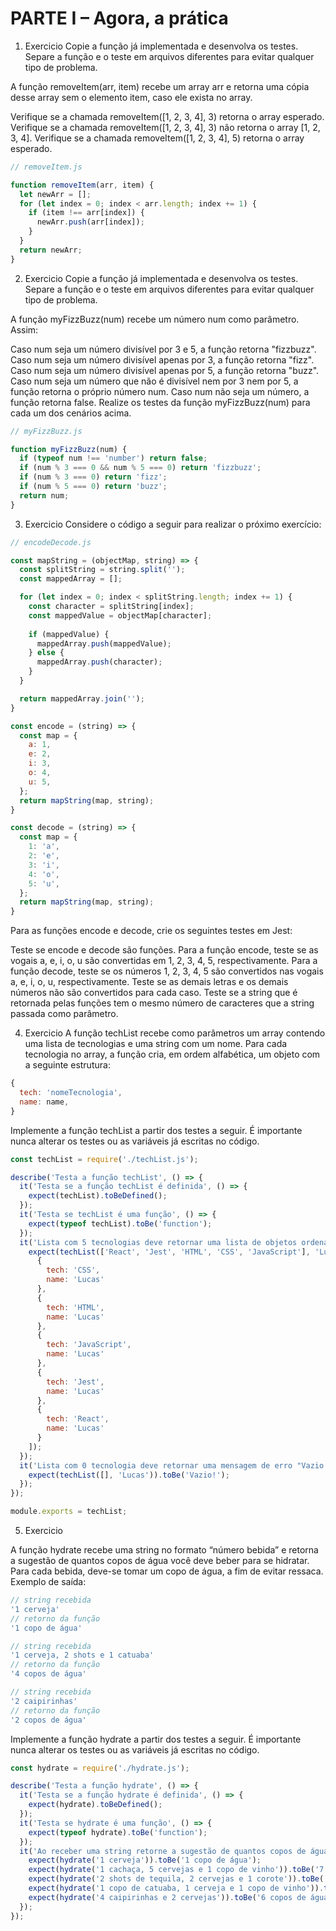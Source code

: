 # PARTE I – Agora, a prática

1. Exercicio
Copie a função já implementada e desenvolva os testes. Separe a função e o teste em arquivos diferentes para evitar qualquer tipo de problema.

A função removeItem(arr, item) recebe um array arr e retorna uma cópia desse array sem o elemento item, caso ele exista no array.

Verifique se a chamada removeItem([1, 2, 3, 4], 3) retorna o array esperado.
Verifique se a chamada removeItem([1, 2, 3, 4], 3) não retorna o array [1, 2, 3, 4].
Verifique se a chamada removeItem([1, 2, 3, 4], 5) retorna o array esperado.

```Javascript
// removeItem.js

function removeItem(arr, item) {
  let newArr = [];
  for (let index = 0; index < arr.length; index += 1) {
    if (item !== arr[index]) {
      newArr.push(arr[index]);
    }
  }
  return newArr;
}
```

2. Exercicio
Copie a função já implementada e desenvolva os testes. Separe a função e o teste em arquivos diferentes para evitar qualquer tipo de problema.

A função myFizzBuzz(num) recebe um número num como parâmetro. Assim:

Caso num seja um número divisível por 3 e 5, a função retorna "fizzbuzz".
Caso num seja um número divisível apenas por 3, a função retorna "fizz".
Caso num seja um número divisível apenas por 5, a função retorna "buzz".
Caso num seja um número que não é divisível nem por 3 nem por 5, a função retorna o próprio número num.
Caso num não seja um número, a função retorna false.
Realize os testes da função myFizzBuzz(num) para cada um dos cenários acima.

```Javascript
// myFizzBuzz.js

function myFizzBuzz(num) {
  if (typeof num !== 'number') return false;
  if (num % 3 === 0 && num % 5 === 0) return 'fizzbuzz';
  if (num % 3 === 0) return 'fizz';
  if (num % 5 === 0) return 'buzz';
  return num;
}
```

3. Exercicio
Considere o código a seguir para realizar o próximo exercício:

```Javascript
// encodeDecode.js

const mapString = (objectMap, string) => {
  const splitString = string.split('');
  const mappedArray = [];

  for (let index = 0; index < splitString.length; index += 1) {
    const character = splitString[index];
    const mappedValue = objectMap[character];
    
    if (mappedValue) {
      mappedArray.push(mappedValue);
    } else {
      mappedArray.push(character);
    }
  }

  return mappedArray.join('');
}

const encode = (string) => {
  const map = {
    a: 1,
    e: 2,
    i: 3,
    o: 4,
    u: 5,
  };
  return mapString(map, string);
}

const decode = (string) => {
  const map = {
    1: 'a',
    2: 'e',
    3: 'i',
    4: 'o',
    5: 'u',
  };
  return mapString(map, string);
}
```

Para as funções encode e decode, crie os seguintes testes em Jest:

Teste se encode e decode são funções.
Para a função encode, teste se as vogais a, e, i, o, u são convertidas em 1, 2, 3, 4, 5, respectivamente.
Para a função decode, teste se os números 1, 2, 3, 4, 5 são convertidos nas vogais a, e, i, o, u, respectivamente.
Teste se as demais letras e os demais números não são convertidos para cada caso.
Teste se a string que é retornada pelas funções tem o mesmo número de caracteres que a string passada como parâmetro.

4. Exercicio
A função techList recebe como parâmetros um array contendo uma lista de tecnologias e uma string com um nome. Para cada tecnologia no array, a função cria, em ordem alfabética, um objeto com a seguinte estrutura:

```Javascript
{
  tech: 'nomeTecnologia',
  name: name,
}
```
Implemente a função techList a partir dos testes a seguir. É importante nunca alterar os testes ou as variáveis já escritas no código.

```Javascript
const techList = require('./techList.js');

describe('Testa a função techList', () => {
  it('Testa se a função techList é definida', () => {
    expect(techList).toBeDefined();
  });
  it('Testa se techList é uma função', () => {
    expect(typeof techList).toBe('function');
  });
  it('Lista com 5 tecnologias deve retornar uma lista de objetos ordenados', () => {
    expect(techList(['React', 'Jest', 'HTML', 'CSS', 'JavaScript'], 'Lucas')).toEqual([
      {
        tech: 'CSS',
        name: 'Lucas'
      },
      {
        tech: 'HTML',
        name: 'Lucas'
      },
      {
        tech: 'JavaScript',
        name: 'Lucas'
      },
      {
        tech: 'Jest',
        name: 'Lucas'
      },
      {
        tech: 'React',
        name: 'Lucas'
      }
    ]);
  });
  it('Lista com 0 tecnologia deve retornar uma mensagem de erro "Vazio!"', () => {
    expect(techList([], 'Lucas')).toBe('Vazio!');
  });
});

module.exports = techList;
```
5. Exercicio

A função hydrate recebe uma string no formato “número bebida” e retorna a sugestão de quantos copos de água você deve beber para se hidratar. Para cada bebida, deve-se tomar um copo de água, a fim de evitar ressaca. Exemplo de saída:

```Javascript
// string recebida
'1 cerveja'
// retorno da função
'1 copo de água'

// string recebida
'1 cerveja, 2 shots e 1 catuaba'
// retorno da função
'4 copos de água'

// string recebida
'2 caipirinhas'
// retorno da função
'2 copos de água'
```

Implemente a função hydrate a partir dos testes a seguir. É importante nunca alterar os testes ou as variáveis já escritas no código.

```Javascript
const hydrate = require('./hydrate.js');

describe('Testa a função hydrate', () => {
  it('Testa se a função hydrate é definida', () => {
    expect(hydrate).toBeDefined();
  });
  it('Testa se hydrate é uma função', () => {
    expect(typeof hydrate).toBe('function');
  });
  it('Ao receber uma string retorne a sugestão de quantos copos de água deve-se beber', () => {
    expect(hydrate('1 cerveja')).toBe('1 copo de água');
    expect(hydrate('1 cachaça, 5 cervejas e 1 copo de vinho')).toBe('7 copos de água');
    expect(hydrate('2 shots de tequila, 2 cervejas e 1 corote')).toBe('5 copos de água');
    expect(hydrate('1 copo de catuaba, 1 cerveja e 1 copo de vinho')).toBe('3 copos de água');
    expect(hydrate('4 caipirinhas e 2 cervejas')).toBe('6 copos de água');
  });
});
```